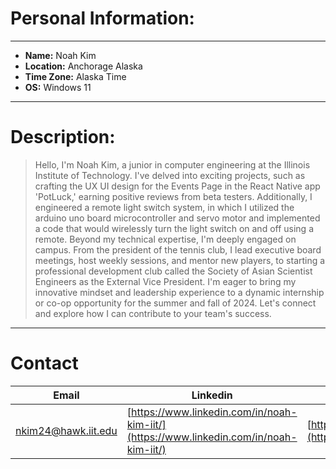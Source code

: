 # **Personal Information:**
---
- **Name:** Noah Kim
- **Location:** Anchorage Alaska
- **Time Zone:** Alaska Time
- **OS:** Windows 11
---
# **Description:**
> Hello, I'm Noah Kim, a junior in computer engineering at the Illinois Institute of Technology. 
> I've delved into exciting projects, such as crafting the UX UI design for the Events Page in the React Native app 'PotLuck,' earning positive reviews from beta testers. 
> Additionally, I engineered a remote light switch system, in which I utilized the arduino uno board microcontroller and servo motor and implemented a code that would wirelessly turn the light switch on and off using a remote.
> Beyond my technical expertise, I'm deeply engaged on campus. From the president of the tennis club, I lead executive board meetings, host weekly sessions, and mentor new players, to starting a professional development club called the Society of Asian Scientist Engineers as the External Vice President.
> I'm eager to bring my innovative mindset and leadership experience to a dynamic internship or co-op opportunity for the summer and fall of 2024. Let's connect and explore how I can contribute to your team's success.
---
# **Contact**
|Email|Linkedin|Github|
|-----|--------|------|
|[nkim24@hawk.iit.edu](nkim24@hawk.iit.edu)|[https://www.linkedin.com/in/noah-kim-iit/](https://www.linkedin.com/in/noah-kim-iit/)|[https://github.com/nhk057](https://github.com/nhk057)
